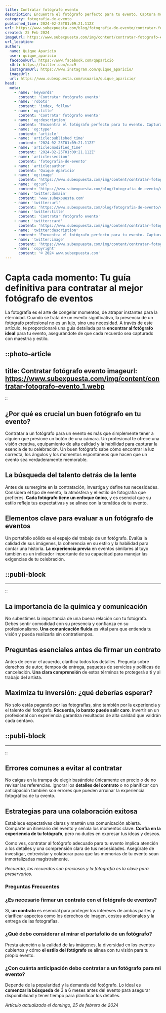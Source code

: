 ```yaml
---
title: Contratar fotógrafo evento
description: Encuentra el fotógrafo perfecto para tu evento. Captura momentos inolvidables con profesionalismo y creatividad. ¡Cotiza ahora!
category: fotografia-de-evento
published_time: 2024-02-25T01:09:21.112Z
url: https://www.subexpuesta.com/blog/fotografia-de-evento/contratar-fotografo-evento
created: 25 Feb 2024
imageUrl: https://www.subexpuesta.com/img/content/contratar-fotografo-evento_1.webp
url_location:
author:
  name: Quique Aparicio
  user: quique_aparicio
  facebookUrl: https://www.facebook.com/qaparicio
  xUrl: https://twitter.com/eac9
  instagramUrl: https://www.instagram.com/quique_aparicio/
  imageUrl: 
  url: https://www.subexpuesta.com/usuario/quique_aparicio/
head:
  meta:
    - name: 'keywords'
      content: 'Contratar fotógrafo evento'
    - name: 'robots'
      content: 'index, follow'
    - name: 'og:title'
      content: 'Contratar fotógrafo evento'
    - name: 'og:description'
      content: 'Encuentra el fotógrafo perfecto para tu evento. Captura momentos inolvidables con profesionalismo y creatividad. ¡Cotiza ahora!'
    - name: 'og:type'
      content: 'article'
    - name: 'article:published_time'
      content: '2024-02-25T01:09:21.112Z'
    - name: 'article:modified_time'
      content: '2024-02-25T01:09:21.112Z'
    - name: 'article:section'
      content: 'fotografia-de-evento'
    - name: 'article:author'
      content: 'Quique Aparicio'
    - name: 'og:image'
      content: 'https://www.subexpuesta.com/img/content/contratar-fotografo-evento_1.webp'
    - name: 'og:url'
      content: 'https://www.subexpuesta.com/blog/fotografia-de-evento/contratar-fotografo-evento'
    - name: 'twitter:domain'
      content: 'www.subexpuesta.com'
    - name: 'twitter:url'
      content: 'https://www.subexpuesta.com/blog/fotografia-de-evento/contratar-fotografo-evento'
    - name: 'twitter:title'
      content: 'Contratar fotógrafo evento'
    - name: 'twitter:card'
      content: 'https://www.subexpuesta.com/img/content/contratar-fotografo-evento_1.webp'
    - name: 'twitter:description'
      content: 'Encuentra el fotógrafo perfecto para tu evento. Captura momentos inolvidables con profesionalismo y creatividad. ¡Cotiza ahora!'
    - name: 'twitter:image'
      content: 'https://www.subexpuesta.com/img/content/contratar-fotografo-evento_1.webp'
    - name: 'copyright'
      content: '© 2024 www.subexpuesta.com'
---
```

# Capta cada momento: Tu guía definitiva para contratar al mejor fotógrafo de eventos

La fotografía es el arte de congelar momentos, de atrapar instantes para la eternidad. Cuando se trata de un evento significativo, la presencia de un fotógrafo profesional no es un lujo, sino una necesidad. A través de este artículo, te proporcionaré una guía detallada para **encontrar al fotógrafo ideal** para tu evento, asegurándote de que cada recuerdo sea capturado con maestría y estilo.


::photo-article
---
title: Contratar fotógrafo evento
imageurl: https://www.subexpuesta.com/img/content/contratar-fotografo-evento_1.webp
---
::



## ¿Por qué es crucial un buen fotógrafo en tu evento?

Contratar a un fotógrafo para un evento es más que simplemente tener a alguien que presione un botón de una cámara. Un profesional te ofrece una visión creativa, equipamiento de alta calidad y la habilidad para capturar la esencia de tu celebración. Un buen fotógrafo sabe cómo encontrar la luz correcta, los ángulos y los momentos espontáneos que hacen que un evento sea verdaderamente memorable.

## La búsqueda del talento detrás de la lente

Antes de sumergirte en la contratación, investiga y define tus necesidades. Considera el tipo de evento, la atmósfera y el estilo de fotografía que prefieres. **Cada fotógrafo tiene un enfoque único**, y es esencial que su estilo refleje tus expectativas y se alinee con la temática de tu evento.

## Elementos clave para evaluar a un fotógrafo de eventos

Un portafolio sólido es el espejo del trabajo de un fotógrafo. Evalúa la calidad de sus imágenes, la coherencia en su estilo y la habilidad para contar una historia. **La experiencia previa** en eventos similares al tuyo también es un indicador importante de su capacidad para manejar las exigencias de tu celebración.


  ::publi-block
  ---
  ---
  ::
  
  

## La importancia de la química y comunicación

No subestimes la importancia de una buena relación con tu fotógrafo. Debes sentir comodidad con su presencia y confianza en su profesionalismo. **Una comunicación fluida** es vital para que entienda tu visión y pueda realizarla sin contratiempos.

## Preguntas esenciales antes de firmar un contrato

Antes de cerrar el acuerdo, clarifica todos los detalles. Pregunta sobre derechos de autor, tiempos de entrega, paquetes de servicios y políticas de cancelación. **Una clara comprensión** de estos términos te protegerá a ti y al trabajo del artista.

## Maximiza tu inversión: ¿qué deberías esperar?

No solo estás pagando por las fotografías, sino también por la experiencia y el talento del fotógrafo. **Recuerda, lo barato puede salir caro**. Invertir en un profesional con experiencia garantiza resultados de alta calidad que valdrán cada centavo.


  ::publi-block
  ---
  ---
  ::
  
  

## Errores comunes a evitar al contratar

No caigas en la trampa de elegir basándote únicamente en precio o de no revisar las referencias. Ignorar los **detalles del contrato** o no planificar con anticipación también son errores que pueden arruinar la experiencia fotográfica de tu evento.

## Estrategias para una colaboración exitosa

Establece expectativas claras y mantén una comunicación abierta. Comparte un itinerario del evento y señala los momentos clave. **Confía en la experiencia de tu fotógrafo**, pero no dudes en expresar tus ideas y deseos.

Como ves, contratar al fotógrafo adecuado para tu evento implica atención a los detalles y una comprensión clara de tus necesidades. Asegúrate de investigar, entrevistar y colaborar para que las memorias de tu evento sean inmortalizadas magistralmente.

*Recuerda, los recuerdos son preciosos y la fotografía es la clave para preservarlos.*

### Preguntas Frecuentes

### ¿Es necesario firmar un contrato con el fotógrafo de eventos?
Sí, **un contrato** es esencial para proteger los intereses de ambas partes y clarificar aspectos como los derechos de imagen, costos adicionales y la entrega de las fotografías.

### ¿Qué debo considerar al mirar el portafolio de un fotógrafo?
Presta atención a la calidad de las imágenes, la diversidad en los eventos cubiertos y cómo **el estilo del fotógrafo** se alinea con tu visión para tu propio evento.

### ¿Con cuánta anticipación debo contratar a un fotógrafo para mi evento?
Depende de la popularidad y la demanda del fotógrafo. Lo ideal es **comenzar la búsqueda** de 3 a 6 meses antes del evento para asegurar disponibilidad y tener tiempo para planificar los detalles.

_Artículo actualizado el domingo, 25 de febrero de 2024_